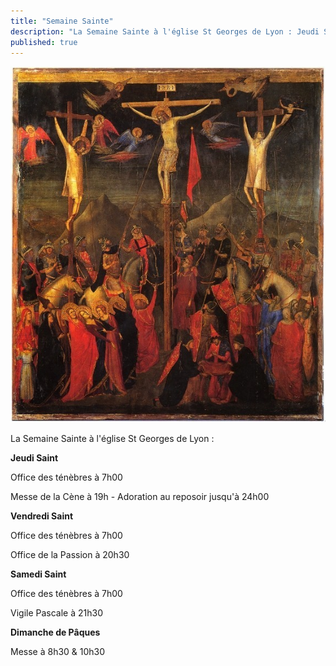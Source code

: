 ```yaml
---
title: "Semaine Sainte"
description: "La Semaine Sainte à l'église St Georges de Lyon : Jeudi Saint Office des ténèbres à 7h00 Messe de la Cène à 19h - Adoration au reposoir jusqu'à 24h00 Vendredi Saint Office des ténèbres à 7h00 Office de la Passion à 20h30 Samedi Saint Office des ténèbres..."
published: true
---
```



![](/images/2014-04-07-passion-giotto.jpg)

La Semaine Sainte à l'église St Georges de Lyon :

**Jeudi Saint**

Office des ténèbres à 7h00

Messe de la Cène à 19h - Adoration au reposoir jusqu'à 24h00

**Vendredi Saint**

Office des ténèbres à 7h00

Office de la Passion à 20h30

**Samedi Saint**

Office des ténèbres à 7h00

Vigile Pascale à 21h30

**Dimanche de Pâques**

Messe à 8h30 & 10h30
